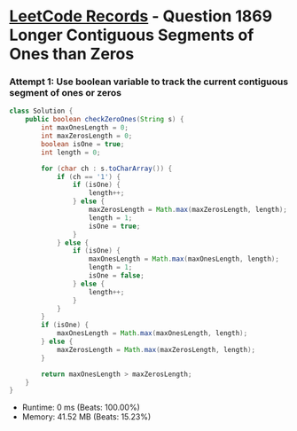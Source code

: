 # [LeetCode Records](../../README.md) - Question 1869 Longer Contiguous Segments of Ones than Zeros

### Attempt 1: Use boolean variable to track the current contiguous segment of ones or zeros
```java
class Solution {
    public boolean checkZeroOnes(String s) {
        int maxOnesLength = 0;
        int maxZerosLength = 0;
        boolean isOne = true;
        int length = 0;

        for (char ch : s.toCharArray()) {
            if (ch == '1') {
                if (isOne) {
                    length++;
                } else {
                    maxZerosLength = Math.max(maxZerosLength, length);
                    length = 1;
                    isOne = true;
                }
            } else {
                if (isOne) {
                    maxOnesLength = Math.max(maxOnesLength, length);
                    length = 1;
                    isOne = false;
                } else {
                    length++;
                }
            }
        }
        if (isOne) {
            maxOnesLength = Math.max(maxOnesLength, length);
        } else {
            maxZerosLength = Math.max(maxZerosLength, length);
        }

        return maxOnesLength > maxZerosLength;
    }
}
```
- Runtime: 0 ms (Beats: 100.00%)
- Memory: 41.52 MB (Beats: 15.23%)

<br>
